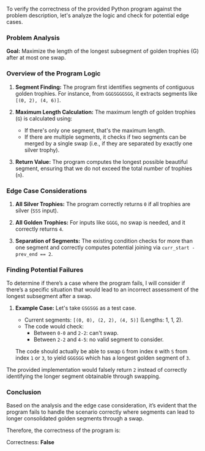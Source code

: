 To verify the correctness of the provided Python program against the problem description, let's analyze the logic and check for potential edge cases.

### Problem Analysis

**Goal:** Maximize the length of the longest subsegment of golden trophies (G) after at most one swap.

### Overview of the Program Logic

1. **Segment Finding:** The program first identifies segments of contiguous golden trophies. For instance, from `GGGSGGGSGG`, it extracts segments like `[(0, 2), (4, 6)]`.

2. **Maximum Length Calculation:** The maximum length of golden trophies (`G`) is calculated using:
    - If there's only one segment, that's the maximum length.
    - If there are multiple segments, it checks if two segments can be merged by a single swap (i.e., if they are separated by exactly one silver trophy).

3. **Return Value:** The program computes the longest possible beautiful segment, ensuring that we do not exceed the total number of trophies (`n`).

### Edge Case Considerations

1. **All Silver Trophies:** The program correctly returns `0` if all trophies are silver (`SSS` input).

2. **All Golden Trophies:** For inputs like `GGGG`, no swap is needed, and it correctly returns `4`.

3. **Separation of Segments:** The existing condition checks for more than one segment and correctly computes potential joining via `curr_start - prev_end == 2`.

### Finding Potential Failures

To determine if there’s a case where the program fails, I will consider if there’s a specific situation that would lead to an incorrect assessment of the longest subsegment after a swap.

1. **Example Case:** Let's take `GSGSGG` as a test case.

    - Current segments: `[(0, 0), (2, 2), (4, 5)]` (Lengths: 1, 1, 2).
    - The code would check:
        - Between `0-0` and `2-2`: can't swap.
        - Between `2-2` and `4-5`: no valid segment to consider.

   The code should actually be able to swap `G` from index `0` with `S` from index `1` or `3`, to yield `GGGSGG` which has a longest golden segment of `3`.

The provided implementation would falsely return `2` instead of correctly identifying the longer segment obtainable through swapping. 

### Conclusion

Based on the analysis and the edge case consideration, it’s evident that the program fails to handle the scenario correctly where segments can lead to longer consolidated golden segments through a swap. 

Therefore, the correctness of the program is:

Correctness: **False**
